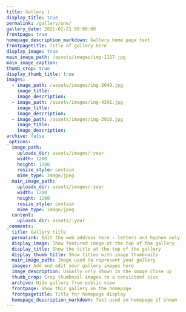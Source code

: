 ```yaml
---
title: Gallery 1
display_title: true
permalink: /gallery/one/
gallery_date: 2021-02-21 00:00:00
frontpage: true
homepage_description_markdown: Gallery home page text
frontpagetitle: Title of gallery here
display_image: true
main_image_path: /assets/images/img-1117.jpg
main_image_caption:
thumb_crop: true
display_thumb_title: true
images:
  - image_path: /assets/images/img-3049.jpg
    image_title:
    image_description:
  - image_path: /assets/images/img-4391.jpg
    image_title:
    image_description:
  - image_path: /assets/images/img-3916.jpg
    image_title:
    image_description:
archive: false
_options:
  image_path:
    uploads_dir: assets/images/:year
    width: 1200
    height: 1200
    resize_style: contain
    mime_type: image/jpeg
  main_image_path:
    uploads_dir: assets/images/:year
    width: 1200
    height: 1200
    resize_style: contain
    mime_type: image/jpeg
  content:
    uploads_dir: assets/:year
_comments:
  title: Gallery title
  permalink: Edit the web address here - letters and hyphen only
  display_image: Show featured image at the top of the gallery
  display_title: Show the title at the top of the gallery
  display_thumb_title: Show titles with image thumbnails
  main_image_path: Image used to represent your gallery
  images: Add and edit your gallery images here
  image_description: Usually only shown in the image close up
  thumb_crop: Crop thumbnail images to a consistent size
  archive: Hide gallery from public view
  frontpage: Show this gallery on the homepage
  frontpagetitle: Title for homepage display
  homepage_description_markdown: Text used on homepage if shown
---
```



